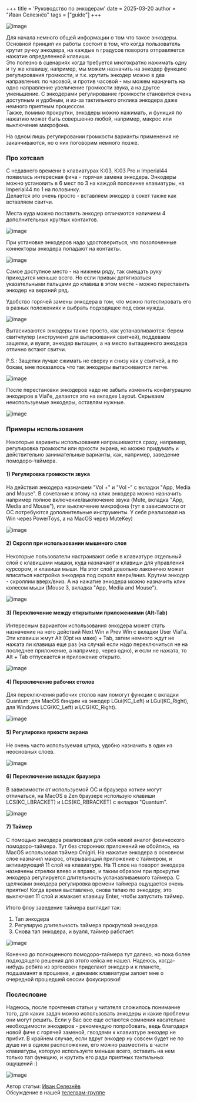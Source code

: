 +++
title = 'Руководство по энкодерам'
date = 2025-03-20
author = "Иван Селезнёв"
tags = ["guide"]
+++

![image](/images/encoders/1.png)

Для начала немного общей информации о том что такое энкодеры.  
Основной принцип их работы состоит в том, что когда пользователь крутит ручку энкодера, на каждые n градусов поворота отправляется нажатие определенной клавиши.  
Это полезно в сценариях когда требуется многократно нажимать одну и ту же клавишу, например, мы можем назначить на энкодер функцию регулирования громкости, и т.к. крутить энкодер можно в два направления: по часовой, и против часовой - мы можем назначить на одно направление увеличение громкости звука, а на другое уменьшение. С энкодерами регулирование громкости становится очень доступным и удобным, и из-за тактильного отклика энкодера даже немного приятным процессом.  
Также, помимо прокрутки, энкодеры можно нажимать, и функция по нажатию может быть совершенно любой, например, макрос или выключение микрофона.

На одном лишь регулировании громкости варианты применения не заканчиваются, но о них поговорим немного позже.

### Про хотсвап
С недавнего времени в клавиатурах К:03, K:03 Pro и Imperial44 появилась интересная фича - горячая замена энкодера. 
Энкодеры можно установить в 6 мест по 3 на каждой половинке клавиатуры, на Imperial44 по 1 на половинку.  
Делается это очень просто - вставляем энкодер в сокет также как вставляем свитчи. 

Места куда можно поставить энкодер отличаются наличием 4 дополнительных круглых контактов. 

![image](/images/encoders/2.png)


При установке энкодеров надо удостовериться, что позолоченные коннекторы энкодера попадают на контакты.

![image](/images/encoders/3.png)


Самое доступное место - на нижнем ряду, так смещать руку приходится меньше всего. Но если привык дотягиваться указательными пальцами до клавиш в этом месте - можно переставить энкодер на верхний ряд.

Удобство горячей замены энкодера в том, что можно потестировать его в разных положениях и выбрать подходящее под свои нужды.

![image](/images/encoders/4.gif)


Вытаскиваются энкодеры также просто, как устанавливаются: берем свитчпулер (инструмент для вытаскивания свитчей), поддеваем защелки, и вуаля, энкодер вытащен, а на место вытащенного энкодера отлично встают свитчи.

P.S.: Защелки лучше сжимать не сверху и снизу как у свитчей, а по бокам, мне показалось что так энкодеры вытаскиваются легче.

![image](/images/encoders/5.png)


После перестановки энкодеров надо не забыть изменить конфигурацию энкодеров в Vial'е, делается это на вкладке Layout. Скрываем неиспользуемые энкодеры, оставлям нужные.

![image](/images/encoders/6.gif)


### Примеры использования

Некоторые варианты использования напрашиваются сразу, например, регулировка громкости или яркости экрана, но можно придумать и действительно занимательные варианты, как, например, заведение помодоро-таймера.
#### 1) Регулировка громкости звука
На действия энкодера назначаем "Vol +" и "Vol -" с вкладки "App, Media and Mouse". В сочетание к этому на клик энкодера можно назначить например полное включение/выключение звука (Mute, вкладка "App, Media and Mouse"), или выключение микрофона (тут в зависимости от ОС потребуются дополнительные инструменты. У себя реализовал на Win через PowerToys, а на MacOS через MuteKey)

![image](/images/encoders/7.gif)


#### 2) Скролл при использовании мышиного слоя
Некоторые пользователи настраивают себе в клавиатуре отдельный слой с клавишами мышки, куда назначают и клавиши для управления курсором, и клавиши мыши. На этот слой довольно лаконично может вписаться настройка энкодера под скролл вверх/вниз. Крутим энкодер - скроллим вверх/вниз. А на нажатие энкодера можно назначить клик колесом мыши (Mouse 3, вкладка "App, Media and Mouse").

![image](/images/encoders/8.png)


#### 3) Переключение между открытыми приложениями (Alt-Tab)
Интересным вариантом использования энкодера может стать назначение на него действий Next Win и Prev Win с вкладки User Vial'а. Эти клавиши жмут Alt (Opt на маке) + Tab, затем немного ждут не нажата ли клавиша еще раз (на случай если надо переключиться не на последнее приложение, а например, через одно), и если не нажата, то Alt + Tab отпускается и приложение открыто. 

![image](/images/encoders/9.png)

#### 4) Переключение рабочих столов
Для переключения рабочих столов нам помогут функции с вкладки Quantum: для MacOS биндим на энкодер LGui(KC_Left) и LGui(KC_Right), для Windows LCG(KC_Left) и LCG(KC_Right).

![image](/images/encoders/10.png)

#### 5) Регулировка яркости экрана
Не очень часто используемая штука, удобно назначить в один из неосновных слоев.

![image](/images/encoders/11.gif)

#### 6) Переключение вкладок браузера
В зависимости от используемой ОС и браузера хоткеи могут отличаться, на MacOS в Zen браузере использую клавиши LCS(KC_LBRACKET) и LCS(KC_RBRACKET) с вкладки "Quantum".

![image](/images/encoders/12.png)

#### 7) Таймер
С помощью энкодера реализовал для себя некий аналог физического помодоро-таймера. Тут без сторонних приложений не обойтись, на MacOS использовал таймер Onigiri.
На нажатие энкодера в основном слое назначил макрос, открывающий приложение с таймером, и активирующий 11 слой на клавиатуре. На 11 слое на поворот энкодера назначены стрелки влево и вправо, и таким образом при прокрутке энкодера регулируется длительность устанавливаемого таймера. С щелчками энкодера регулировка времени таймера ощущается очень приятно! Когда время выставлено, снова тапаю по энкодеру, это выключает 11 слой и жмакает клавишу Enter, чтобы запустить таймер.

Итого флоу заведение таймера выглядит так:
1) Тап энкодера
2) Регулирую длительность таймера прокруткой энкодера
3) Снова тап энкодера, и вуаля, таймер работает.

![image](/images/encoders/13.gif)

Конечно до полноценного помодоро-таймера тут далеко, но пока более подходящего решения для этого кейса не нашел. 
Надеюсь, когда-нибудь ребята из эргохевен приделают энкодер и к планете, подшаманят в прошивке, и динамик клавиатуры запоет мне о очередной прошедшей сессии фокусировки!

### Послесловие
Надеюсь, после прочтения статьи у читателя сложилось понимание того, для каких задач можно использовать энкодеры и какие проблемы они могут решить. Если у Вас все еще остаются сомнения касательно необходимости энкодеров - рекомендую попробовать, ведь  благодаря новой фиче с горячей заменой, гвоздями к клавиатуре энкодер не прибит. В крайнем случае, если вдруг энкодер ну совсем будет не по душе ни в одном расположении, его можно разместить в части клавиатуры, которую используете меньше всего, оставить на нем только тап функцию, и крутить его ради приятных тактильных ощущений :)

![image](/images/encoders/14.jpg)

Автор статьи: [Иван Селезнёв](https://t.me/Wanyan1337)  
Обсуждение в нашей [телеграм-группе](https://t.me/+E-mlq11c97AyZmY6)
